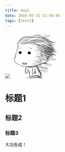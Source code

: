 ```yaml
---
title: day1
date: 2016-05-31 21:58:44
tags: [test1]
---
```


![](../../../../img/head1.gif)
![](/img/head1.gif)

# 标题1
## 标题2
### 标题3
大功告成！
